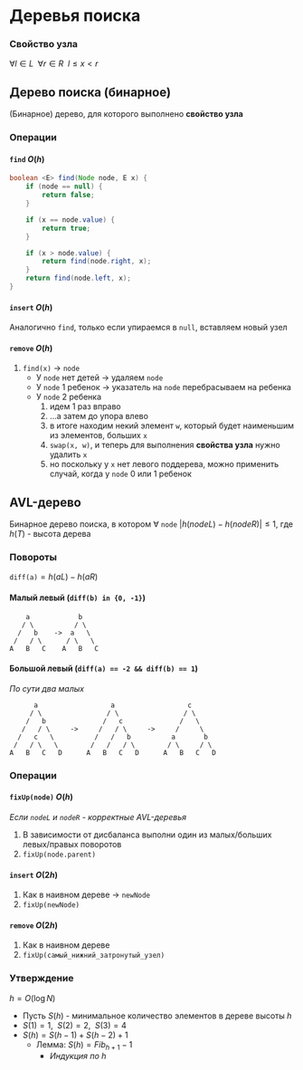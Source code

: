 # Деревья поиска

### Свойство узла
$\forall l \in L \enspace \forall r \in R \enspace l \leq x < r$

## Дерево поиска (бинарное)
(Бинарное) дерево, для которого выполнено **свойство узла**

### Операции

#### `find` $O(h)$
```java
boolean <E> find(Node node, E x) {
    if (node == null) {
        return false;
    }

    if (x == node.value) {
        return true;
    }

    if (x > node.value) {
        return find(node.right, x);
    }
    return find(node.left, x);
}
```

#### `insert` $O(h)$
Аналогично `find`, только если упираемся в `null`, вставляем новый узел

#### `remove` $O(h)$
1. `find(x)` $\to$ `node`
    - У `node` нет детей $\to$ удаляем `node`
    - У `node` 1 ребенок $\to$ указатель на `node` перебрасываем на ребенка
    - У `node` 2 ребенка
        1. идем 1 раз вправо
        2. ...а затем до упора влево
        3. в итоге находим некий элемент `w`, который будет наименьшим из элементов, больших `x`
        4. `swap(x, w)`, и теперь для выполнения **свойства узла** нужно удалить `x`
        5. но поскольку у `x` нет левого поддерева, можно применить случай, когда у `node` 0 или 1 ребенок

## AVL-дерево
Бинарное дерево поиска, в котором $\forall$ `node` $|h(nodeL) -  h(nodeR)| \leq 1$, где $h(T)$ - высота дерева

### Повороты
`diff(a)`$= h(aL) - h(aR)$

#### Малый левый (`diff(b) in {0, -1}`)
```
    a            b
   / \          / \
  /   b    ->  a   \
 /   / \      / \   \
A   B   C    A   B   C
```

#### Большой левый (`diff(a) == -2 && diff(b) == 1`)
*По сути два малых*
```
      a                  a                  c
     / \                / \                / \
    /   b              /   c              /   \
   /   / \     ->     /   / \     ->     /     \
  /   с   \          /   /   b          a       b        
 /   / \   \        /   /   / \        / \     / \       
A   B   C   D      A   B   C   D      A   B   C   D
```

### Операции

#### `fixUp(node)` $O(h)$
*Если `nodeL` и `nodeR` - корректные AVL-деревья*

1. В зависимости от дисбаланса выполни один из малых/больших левых/правых поворотов
2. `fixUp(node.parent)`

#### `insert` $O(2h)$
1. Как в наивном дереве $\to$ `newNode`
2. `fixUp(newNode)`

#### `remove` $O(2h)$
1. Как в наивном дереве
2. `fixUp(самый_нижний_затронутый_узел)`

### Утверждение
$h = O(\log N)$

- Пусть $S(h)$ - минимальное количество элементов в дереве высоты $h$
- $S(1) = 1, \enspace S(2) = 2, \enspace S(3) = 4$
- $S(h) = S(h-1) + S(h-2) + 1$
    - Лемма: $S(h) = Fib_{h+1} - 1$
        - *Индукция по $h$*
